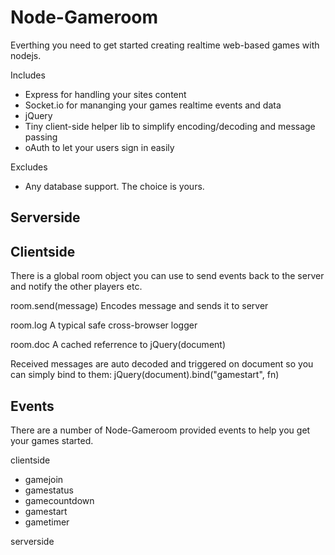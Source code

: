 # Node-Gameroom

Everthing you need to get started creating realtime web-based games with nodejs.

Includes
* Express for handling your sites content
* Socket.io for mananging your games realtime events and data
* jQuery
* Tiny client-side helper lib to simplify encoding/decoding and message passing
* oAuth to let your users sign in easily

Excludes
* Any database support. The choice is yours.


## Serverside


## Clientside

There is a global room object you can use to send events back to the server
and notify the other players etc.

room.send(message) Encodes message and sends it to server 

room.log A typical safe cross-browser logger

room.doc A cached referrence to jQuery(document)

Received messages are auto decoded and triggered on document so you can simply bind to them: jQuery(document).bind("gamestart", fn)


## Events

There are a number of Node-Gameroom provided events to help you get your games started.

clientside
* gamejoin
* gamestatus
* gamecountdown
* gamestart
* gametimer

serverside
